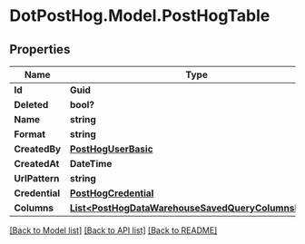 # DotPostHog.Model.PostHogTable

## Properties

Name | Type | Description | Notes
------------ | ------------- | ------------- | -------------
**Id** | **Guid** |  | [readonly] 
**Deleted** | **bool?** |  | [optional] 
**Name** | **string** |  | 
**Format** | **string** |  | 
**CreatedBy** | [**PostHogUserBasic**](PostHogUserBasic.md) |  | [readonly] 
**CreatedAt** | **DateTime** |  | [readonly] 
**UrlPattern** | **string** |  | 
**Credential** | [**PostHogCredential**](PostHogCredential.md) |  | 
**Columns** | [**List&lt;PostHogDataWarehouseSavedQueryColumnsInner&gt;**](PostHogDataWarehouseSavedQueryColumnsInner.md) |  | [readonly] 

[[Back to Model list]](../README.md#documentation-for-models) [[Back to API list]](../README.md#documentation-for-api-endpoints) [[Back to README]](../README.md)

